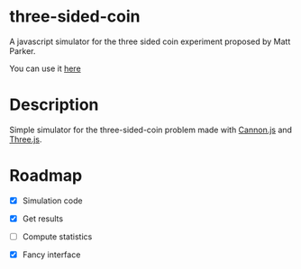 # three-sided-coin
A javascript simulator for the three sided coin experiment proposed by Matt Parker.

You can use it [here](https://galatolofederico.github.io/three-sided-coin/)
# Description
Simple simulator for the three-sided-coin problem made with [Cannon.js](http://www.cannonjs.org/) and [Three.js](https://threejs.org/).

# Roadmap
- [x] Simulation code
- [x] Get results
- [ ] Compute statistics
- [x] Fancy interface

